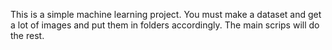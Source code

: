 This is a simple machine learning project. You must make a dataset and get a lot of images and put them in folders accordingly. The main scrips will do the rest.
